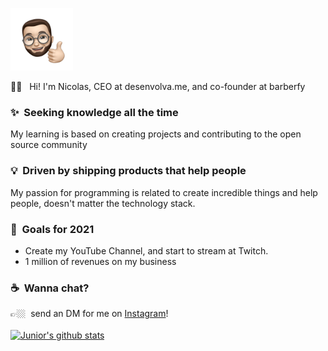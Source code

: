 
<p align="left">
   <img src="https://raw.githubusercontent.com/NicolasLopes7/NicolasLopes7/master/ffa2489a-82ad-48a1-aa34-fb0ae44453dc.webp" alt="Whats-App-Image-2020-07-15-at-21-42-06-  2-2" border="0" width="100">
</p>

🖖🏼 &nbsp;	Hi! I'm Nicolas, CEO at desenvolva.me, and co-founder at barberfy

### ✨&nbsp; Seeking knowledge all the time  
My learning is based on creating projects and contributing to the open source community 

### 💡&nbsp; Driven by shipping products that help people  
My passion for programming is related to create incredible things and help people, doesn't matter the technology stack.  

### 🔭&nbsp; Goals for 2021 
- Create my YouTube Channel, and start to stream at Twitch.
- 1 million of revenues on my business


### ☕️&nbsp; Wanna chat? 
👉🏼&nbsp; send an DM for me on [Instagram](https://www.instagram.com/nicolaslopess__/?hl=pt-br)!
<br/>
<br/>
[![Junior's github stats](https://github-readme-stats.vercel.app/api?username=NicolasLopes7)](https://github.com/anuraghazra/github-readme-stats)
